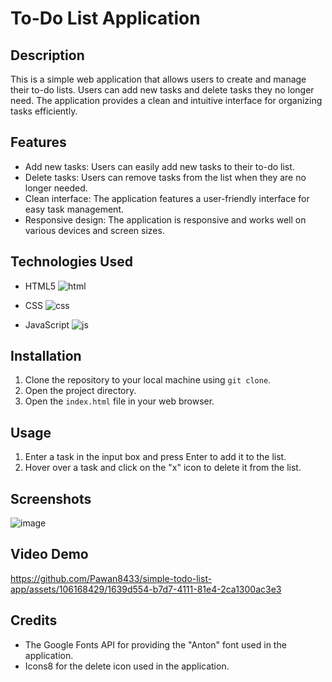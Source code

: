 # To-Do List Application

## Description
This is a simple web application that allows users to create and manage their to-do lists. Users can add new tasks and delete tasks they no longer need. The application provides a clean and intuitive interface for organizing tasks efficiently.

## Features
- Add new tasks: Users can easily add new tasks to their to-do list.
 - Delete tasks: Users can remove tasks from the list when they are no longer needed.
- Clean interface: The application features a user-friendly interface for easy task management.
- Responsive design: The application is responsive and works well on various devices and screen sizes.

## Technologies Used
- HTML5
  ![html](https://github.com/Pawan8433/todoupdatedui/assets/106168429/2d18c5be-fe93-4f7f-852e-3b22ed8b9815)

- CSS
  ![css](https://github.com/Pawan8433/todoupdatedui/assets/106168429/e022b134-7f78-4775-8c79-8df2c5fc9e88)

- JavaScript
  ![js](https://github.com/Pawan8433/todoupdatedui/assets/106168429/0de4b2fd-9541-4a17-895e-b5aab42523ba)


## Installation
1. Clone the repository to your local machine using `git clone`.
2. Open the project directory.
3. Open the `index.html` file in your web browser.

## Usage
1. Enter a task in the input box and press Enter to add it to the list.
2. Hover over a task and click on the "x" icon to delete it from the list.

## Screenshots
 ![image](https://github.com/Pawan8433/todoupdatedui/assets/106168429/cf6df275-999b-4503-9b0b-7e187f2d00f2)

## Video Demo
https://github.com/Pawan8433/simple-todo-list-app/assets/106168429/1639d554-b7d7-4111-81e4-2ca1300ac3e3

## Credits
- The Google Fonts API for providing the "Anton" font used in the application.
- Icons8 for the delete icon used in the application.

 
